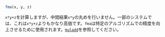 ```julia
fma(x, y, z)
```

`x*y+z`を計算しますが、中間結果`x*y`の丸めを行いません。一部のシステムでは、これは`x*y+z`よりもかなり高価です。`fma`は特定のアルゴリズムでの精度を向上させるために使用されます。[`muladd`](@ref)を参照してください。
